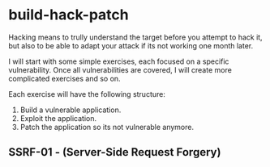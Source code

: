 # build-hack-patch

Hacking means to trully understand the target before you attempt to hack it, but also to be able to adapt your attack if its not working one month later. 

I will start with some simple exercises, each focused on a specific vulnerability. Once all vulnerabilities are covered, I will create more complicated exercises and so on. 

Each exercise will have the following structure: 
1. Build a vulnerable application. 
2. Exploit the application.
3. Patch the application so its not vulnerable anymore.


## SSRF-01 - (Server-Side Request Forgery)
